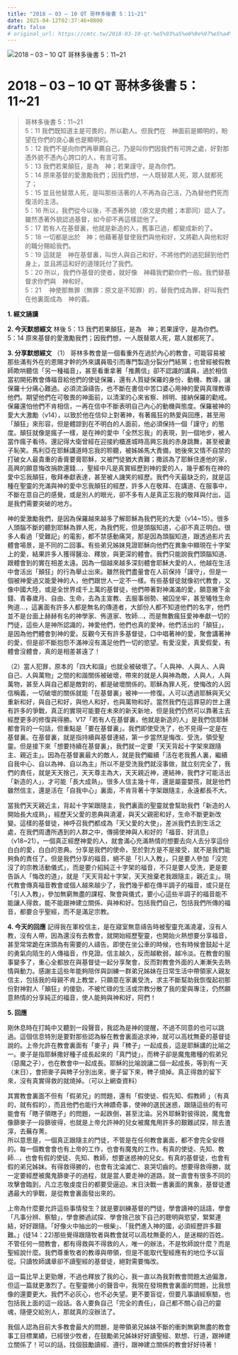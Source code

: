 ```yaml
---
title: "2018 – 03 – 10 QT 哥林多後書 5：11~21"
date: 2025-04-12T02:37:46+0800
draft: false
# original_url: https://cmtc.tw/2018-03-10-qt-%e5%93%a5%e6%9e%97%e5%a4%9a%e5%be%8c%e6%9b%b8-5%ef%bc%9a1121
---
```


![2018 – 03 – 10 QT 哥林多後書 5：11\~21](/images/qt.jpg   "2018 – 03 – 10 QT 哥林多後書 5：11\~21")

# 2018 – 03 – 10 QT 哥林多後書 5：11\~21

> 哥林多後書 5：11\~21  
> 5：11 我們既知道主是可畏的，所以勸人。但我們在　神面前是顯明的，盼望在你們的良心裏也是顯明的。  
> 5：12 我們不是向你們再舉薦自己，乃是叫你們因我們有可誇之處，好對那憑外貌不憑內心誇口的人，有言可答。  
> 5：13 我們若果顛狂，是為　神；若果謹守，是為你們。  
> 5：14 原來基督的愛激勵我們；因我們想，一人既替眾人死，眾人就都死了；  
> 5：15 並且他替眾人死，是叫那些活著的人不再為自己活，乃為替他們死而復活的主活。  
> 5：16 所以，我們從今以後，不憑著外貌（原文是肉體；本節同）認人了。雖然憑著外貌認過基督，如今卻不再這樣認他了。  
> 5：17 若有人在基督裏，他就是新造的人，舊事已過，都變成新的了。  
> 5：18 一切都是出於　神；他藉著基督使我們與他和好，又將勸人與他和好的職分賜給我們。  
> 5：19 這就是　神在基督裏，叫世人與自己和好，不將他們的過犯歸到他們身上，並且將這和好的道理託付了我們。  
> 5：20 所以，我們作基督的使者，就好像　神藉我們勸你們一般。我們替基督求你們與　神和好。  
> 5：21 　神使那無罪（無罪：原文是不知罪）的，替我們成為罪，好叫我們在他裏面成為　神的義。

**1. 經文誦讀**

**2.  今天默想經文**
林後 5：13 我們若果顛狂，是為　神；若果謹守，是為你們。  
5：14 原來基督的愛激勵我們；因我們想，一人既替眾人死，眾人就都死了。

**3. 分享默想經文**
（1） 哥林多教會是一個看重外在過於內心的教會，可能容易被那些滿有外在的恩賜才幹的外來講員吸引而專門製造分裂分門結黨；也曾經被假教師欺哄聽信「另一種福音」，甚至看重拿著「推薦信」卻不認識的講員，過於相信當初開拓教會傳福音給他們的使徒保羅，還有人質疑保羅的身份、動機、教導，讓保羅十分痛心難過。必須流淚禱告，也不斷在書信中苦口婆心用神的愛與真理教導他們。期望他們在可敬畏的神面前，以清潔的心來省察、辨明、接納保羅的勸戒。保羅還怕他們不肯相信，一再在信中不斷表明自己內心的動機與態度。保羅被神的愛大大激勵（v14），以致於他在信仰上對著神，有著瘋狂的熱愛與回應，甚至用「顛狂」來形容，但是體諒到在不明白的人面前，他必須保持一個「謹守」的態度。顛狂就像是瘋子一樣，是在神的愛中「全然忘我」的表現，到一個地步，被人當作瘋子看待。還記得大衛曾經在迎接約櫃進城時高興忘我的赤身跳舞，甚至被妻子恥笑。馬利亞在耶穌講道時忘我的聆聽，被姊姊馬大責備，她後來又情不自禁的打破女人最貴重的香膏要膏耶穌，又被門徒猶大責難；撒該為了耶穌住進他的家，高興的願意悔改捐款還錢…，聖經中凡是真實經歷到神的愛的人，幾乎都有在神的愛中忘我顛狂，敬拜奉獻表達，甚至被人譏笑的經歷。我們今天最缺乏的，就是這種在聖靈的充滿與神的愛中忘我顛狂的經歷，許多人在敬拜、在講道、在服事中，不斷在意自己的感覺，或是別人的眼光，卻不多有人是真正忘我的敬拜與付出，這是我們需要突破的地方。

神的愛激勵我們，是因為保羅越來越多了解耶穌為我們死的大愛（v14\~15）。很多人頭腦不斷的聽到耶穌為罪人死，為我們死，但是頭腦知道，心卻不真正明白。很多人看過「受難記」的電影，都不禁感動痛哭，那是因為頭腦知道，跟透過影片去體會場景，是不同的二回事。有些弟兄姊妹見證耶穌向他們在異象中顯現在十字架上的愛，結果許多人獲得醫治、釋放，與更深的體會。我們只能說我們頭腦知道、跟體會到的實在相差太遠。因為一個越來越多深刻體會耶穌大愛的人，他越在生活中會活出「顛狂」的行為舉止出來。雖然我們盡量會在人前保持「謹守」，但是一個被神愛過又能愛神的人，他們跟世人一定不一樣。有些基督徒就像初代教會，又像中國大陸，或是全世界成千上萬的基督徒，他們帶著對神滿滿的愛，願意撇下金錢、青春歲月、自由、生命，去為主宣教、去服事弱勢、被囚坐牢，甚至犧牲生命殉道…，這裏面有許多人都是無名的傳道者，大部份人都不知道他們的名字，他們並不是台面上赫赫有名的神學家、佈道家、牧師…，而是無數瘋狂愛神奉獻一切的門徒，這些人是神所認識的，神愛他們，他們也真的愛神，他們活出的「顛狂」，是因為他們體會到神的愛。反觀今天有許多基督徒，口中唱著神的愛，聚會講著神的愛，但是卻不斷抱怨不滿神沒有滿足他們一切的慾望。有愛沒愛，真愛假愛，有體會沒體會，真的是相差甚遠了！

（2）當人犯罪，原本的「四大和諧」也就全被破壞了。「人與神、人與人、人與自己、人與萬物」之間的和諧關係被破壞，帶來的就是人與神為敵，人與人，人與萬物，甚至人與自己都是敵對的，都是破壞關係的。耶穌為罪人死，使悔改的人因信稱義，一切破壞的關係就能「在基督裏」被神一一修復。人可以透過耶穌與天父重新和好，與自己和好，與他人和好，也與萬物和好。當然我們在這罪惡的世上還有許多的爭戰，真正的實現可能要在未來的新天新地，但是我們仍然可以靠著主去經歷更多的修復與得勝。V17「若有人在基督裏，他就是新造的人」是我們信耶穌都會背的一句話，但重點是「要在基督裏」。我們即使受洗了，也不見得一定是在基督裏。在基督裏，就是指持續與基督連結，第一步當然是悔改、受洗，領受聖靈。但是接下來「想要持續在基督裏」，我們就一定要「天天背起十字架來跟隨主、親近主」。因為在基督裏最大的敵人，就是我們繼續「活在老我舊人裏，繼續自我中心、自以為神、自以為主」所以不是受洗我們就沒事做，就立刻完全了，我們的責任，就是天天捨己，天天尊主為大，天天親近神，連結神，我們才可能活出「新造的人」，才可能「長大成熟」。很多人信主幾十年，還是屬靈嬰孩，就是他們雖然信主，還是活在「自我中心」裏面，不肯背著十字架跟隨主，永遠都長不大。

當我們天天親近主，背起十字架跟隨主，我們裏面的聖靈就會幫助我們「新造的人開始長大成熟」，經歷天父愛的恩典與澆灌，與天父親密和好，生命不斷更新改變。這樣的基督徒，神呼召我們都成為「天父愛的大使」，差派我們去到生活之處，在我們周遭所遇到的人群之中，傳揚使神與人和好的「福音、好消息」（v18\~21）。一個真正經歷神愛的人，就會滿心充滿熱情的想要去向人去分享這份白白的愛，白白的恩典。分享是我們的使命，至於對方是不是接受，就不是我們能夠負的責任了。但是我們分享的福音，絕不是「引人入教」，只是要人參加「沒完沒了的宗教活動儀式」，而是要介紹純正十字架的福音，不只是要人受洗，更是要告訴人「悔改的道」，就是「天天背起十字架，天天捨棄老我跟隨主，親近主」。現代教會傳真福音教會或個人越來越少了，我們幾乎都在傳半調子的福音，或只是在「引人入教」，參加無窮無盡的課程、聚會與儀式，要小心這些半調子的福音能不能讓人得救，能不能跟神建立關係、與神和好。包括我們自己，包括我們所傳的福音，都要合乎聖經，而不是滿足宗教。

**4. 今天的回應**
記得我在軍校信主，是在寢室無意禱告時被聖靈充滿澆灌，沒有人教，沒有人帶，因為還沒有去教會，就開始經歷聖靈，也開始火熱想要分享福音，甚至常常跪在床頭為有需要的人禱告。即使在坐公車的時候，也有時候會鼓起十足的勇氣向陌生的人傳福音，作見證。信主越久，反而越軟弱，越冷淡。在教會的服事變多了，重心全都放在與基督徒一起分享聚會，反而對教會外面的人漸漸失去熱情與動力。感謝主這些年能夠陪伴與訓練一群弟兄姊妹在日常生活中帶領家人親友信主，包括我的母親不肯上教堂，只願意在家裏受洗，求主不斷幫助我恢復起初那份對神對人「顛狂」的傻勁，不被忙碌的生活或宗教分散了我的愛與專注，仍然願意熱情的分享純正的福音，使人能夠與神和好，阿們！

**5. 回應**
  
剛休息時在打盹中又聽到一段聲音，我認為是神的提醒，不過不同意的也可以跳過。這個信息特別是要對那些認為躲在教會裏面追求神，就可以高枕無憂的基督徒說的。上帝允許在教會裏面有「麥子」與「稗子」一起成長，這是耶穌講的比喻之一。麥子是指耶穌撒好種子成長起來的「真門徒」，而稗子卻是魔鬼撒種的假弟兄（惡魔之子），也在教會中一起成長。耶穌的比喻說讓二個一起成長，等到有一天（末日），會把麥子與稗子分別出來，麥子留下來，稗子燒掉。真正得救的留下來，沒有真實得救的就燒掉。（可以上網查資料）

其實教會裏面不但有「假弟兄」的問題，還有「假使徒、假先知、假教師 」（有真的，就有假的），而且他們也能行大神蹟奇事，使神的選民迷惑，跟隨這些的有可能會有「瞎子領瞎子」的問題，一起跌倒，甚至沈淪。另外耶穌對彼得說，魔鬼會像篩麥子一段篩彼得，也就是上帝允許神的兒女被魔鬼用許多的艱難試探，除去渣滓，去蕪存菁。  
所以意思是，一個真正跟隨主的門徒，不管是在任何教會裏面，都不會完全安穩的。每一個教會會也有上帝的工作，也會有魔鬼的工作。有真的使徒、先知、教師…，也會有假的使徒、先知、教師，想要迷惑神的兒女。有真的基督徒，也會有假的弟兄姊妹。有得救得勝的，也會有沈淪滅亡、哀哭切齒的。想要得救得勝，就一定要經歷被魔鬼篩麥子的過程，就是當人要走神的道路，就一直會有很多不同的攻擊會臨到，凡立志敬虔度日的都要受逼迫。末日決戰一書裏面的異象，基督徒遭遇最大的爭戰，是從教會裏面發出來的。

上帝為什麼要允許這些事情發生？就是要訓練基督的門徒，學會讀神的話語，學會「凡事分辨、察驗」，學會勝過試探、學會捨己放下自己的聰明與慾望，緊緊連結，好好跟隨。「好像火中抽出的一根柴」、「我們進入神的國，必須經歷許多艱難。」(徒14：22)那些覺得跟隨牧者與教會就可以高枕無憂的人，是迷糊的百姓。不管任何一間教會，都有得救與不得救的人，唯一的辦法，不是牧師說什麼？而是聖經說什麼。我們尊重牧者的教導與帶領，但是不能取代聖經應有的地位予以盲從。只讀牧師講章卻不讀聖經的基督徒，絕對需要悔改。

這一篇比早上更勁爆，不過也釋放了我的心，我一直以為我對教會問題太過偏激，但這一篇就更激烈了。在聖靈微小的聲音中，我現在發現教會裏面的問題，比我想像的還要更大。我們不必灰心，也不必失望。更不要盲從，但要凡事讀經察驗，也包括我上面的這一段話。各人要負自己「完全的責任」，自己都不關心自己的靈魂，隨便交給別人，那就真的沒辦法了。

我個人認為目前大多教會最大的問題，是帶領弟兄姊妹不斷的衝刺無窮無盡的教會事工目標業績，已經很少牧者，在鼓勵弟兄姊妹好好讀聖經、默想、行道，跟神建立關係了！可以的話，找個鼓勵讀經、遵行，跟神建立關係的教會好好待著！
